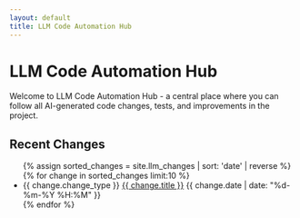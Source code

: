 ```yaml
---
layout: default
title: LLM Code Automation Hub
---
```


# LLM Code Automation Hub

Welcome to LLM Code Automation Hub - a central place where you can follow all AI-generated code changes, tests, and improvements in the project.

## Recent Changes

<ul class="recent-changes">
  {% assign sorted_changes = site.llm_changes | sort: 'date' | reverse %}
  {% for change in sorted_changes limit:10 %}
    <li>
      <span class="change-type change-type-{{ change.change_type | downcase | replace: ' ', '-' }}">{{ change.change_type }}</span>
      <a href="{{ change.url | relative_url }}">{{ change.title }}</a>
      <span class="change-date">{{ change.date | date: "%d-%m-%Y %H:%M" }}</span>
    </li>
  {% endfor %}
</ul> 